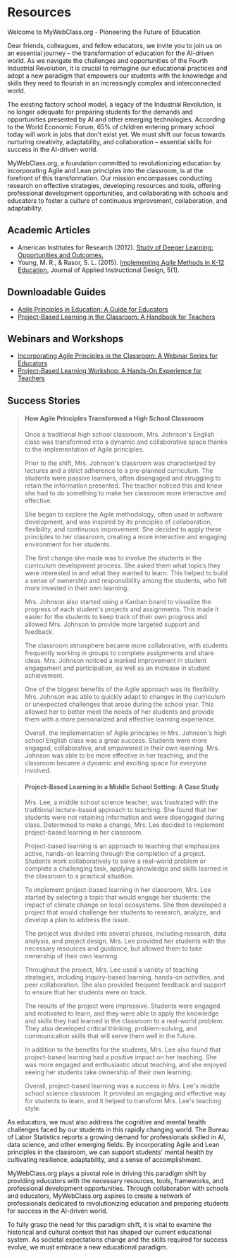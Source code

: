 # Resources

Welcome to MyWebClass.org - Pioneering the Future of Education

Dear friends, colleagues, and fellow educators, we invite you to join us on an essential journey – the transformation of education for the AI-driven world. As we navigate the challenges and opportunities of the Fourth Industrial Revolution, it is crucial to reimagine our educational practices and adopt a new paradigm that empowers our students with the knowledge and skills they need to flourish in an increasingly complex and interconnected world.

The existing factory school model, a legacy of the Industrial Revolution, is no longer adequate for preparing students for the demands and opportunities presented by AI and other emerging technologies. According to the World Economic Forum, 65% of children entering primary school today will work in jobs that don't exist yet. We must shift our focus towards nurturing creativity, adaptability, and collaboration – essential skills for success in the AI-driven world.

MyWebClass.org, a foundation committed to revolutionizing education by incorporating Agile and Lean principles into the classroom, is at the forefront of this transformation. Our mission encompasses conducting research on effective strategies, developing resources and tools, offering professional development opportunities, and collaborating with schools and educators to foster a culture of continuous improvement, collaboration, and adaptability.

## Academic Articles

- American Institutes for Research (2012). [Study of Deeper Learning: Opportunities and Outcomes.](https://www.air.org/resource/study-deeper-learning-opportunities-and-outcomes-2012) 
- Young, M. R., & Rasor, S. L. (2015). [Implementing Agile Methods in K-12 Education.](https://www.researchgate.net/publication/282687772_Implementing_Agile_Methods_in_K-12_Education) Journal of Applied Instructional Design, 5(1).

## Downloadable Guides

- [Agile Principles in Education: A Guide for Educators](https://www.scrumalliance.org/ScrumRedesignDEVSite/media/ScrumAllianceMedia/Certification/Guide_to_Agile_K-12_Education.pdf)
- [Project-Based Learning in the Classroom: A Handbook for Teachers](https://www.academia.edu/26896460/Problem_Based_Instruction_and_Web_2_0_Meeting_the_Needs_of_the_21_st_Century_Learner)

## Webinars and Workshops

- [Incorporating Agile Principles in the Classroom: A Webinar Series for Educators](https://resources.scrumalliance.org/Collection/agile-scrum-webinar-replays)
- [Project-Based Learning Workshop: A Hands-On Experience for Teachers](https://www.edutopia.org/project-based-learning-guide-activities)

## Success Stories

> #### How Agile Principles Transformed a High School Classroom
>
> Once a traditional high school classroom, Mrs. Johnson's English class was transformed into a dynamic and collaborative space thanks to the implementation of Agile principles.
>
> Prior to the shift, Mrs. Johnson's classroom was characterized by lectures and a strict adherence to a pre-planned curriculum. The students were passive learners, often disengaged and struggling to retain the information presented. The teacher noticed this and knew she had to do something to make her classroom more interactive and effective.
>
> She began to explore the Agile methodology, often used in software development, and was inspired by its principles of collaboration, flexibility, and continuous improvement. She decided to apply these principles to her classroom, creating a more interactive and engaging environment for her students.
>
> The first change she made was to involve the students in the curriculum development process. She asked them what topics they were interested in and what they wanted to learn. This helped to build a sense of ownership and responsibility among the students, who felt more invested in their own learning.
>
> Mrs. Johnson also started using a Kanban board to visualize the progress of each student's projects and assignments. This made it easier for the students to keep track of their own progress and allowed Mrs. Johnson to provide more targeted support and feedback.
>
> The classroom atmosphere became more collaborative, with students frequently working in groups to complete assignments and share ideas. Mrs. Johnson noticed a marked improvement in student engagement and participation, as well as an increase in student achievement.
>
> One of the biggest benefits of the Agile approach was its flexibility. Mrs. Johnson was able to quickly adapt to changes in the curriculum or unexpected challenges that arose during the school year. This allowed her to better meet the needs of her students and provide them with a more personalized and effective learning experience.
>
> Overall, the implementation of Agile principles in Mrs. Johnson's high school English class was a great success. Students were more engaged, collaborative, and empowered in their own learning. Mrs. Johnson was able to be more effective in her teaching, and the classroom became a dynamic and exciting space for everyone involved.

> #### Project-Based Learning in a Middle School Setting: A Case Study
>
> Mrs. Lee, a middle school science teacher, was frustrated with the traditional lecture-based approach to teaching. She found that her students were not retaining information and were disengaged during class. Determined to make a change, Mrs. Lee decided to implement project-based learning in her classroom.
>
> Project-based learning is an approach to teaching that emphasizes active, hands-on learning through the completion of a project. Students work collaboratively to solve a real-world problem or complete a challenging task, applying knowledge and skills learned in the classroom to a practical situation.
>
> To implement project-based learning in her classroom, Mrs. Lee started by selecting a topic that would engage her students: the impact of climate change on local ecosystems. She then developed a project that would challenge her students to research, analyze, and develop a plan to address the issue.
>
> The project was divided into several phases, including research, data analysis, and project design. Mrs. Lee provided her students with the necessary resources and guidance, but allowed them to take ownership of their own learning.
>
> Throughout the project, Mrs. Lee used a variety of teaching strategies, including inquiry-based learning, hands-on activities, and peer collaboration. She also provided frequent feedback and support to ensure that her students were on track.
>
> The results of the project were impressive. Students were engaged and motivated to learn, and they were able to apply the knowledge and skills they had learned in the classroom to a real-world problem. They also developed critical thinking, problem-solving, and communication skills that will serve them well in the future.
>
> In addition to the benefits for the students, Mrs. Lee also found that project-based learning had a positive impact on her teaching. She was more engaged and enthusiastic about teaching, and she enjoyed seeing her students take ownership of their own learning.
>
> Overall, project-based learning was a success in Mrs. Lee's middle school science classroom. It provided an engaging and effective way for students to learn, and it helped to transform Mrs. Lee's teaching style.


As educators, we must also address the cognitive and mental health challenges faced by our students in this rapidly changing world. The Bureau of Labor Statistics reports a growing demand for professionals skilled in AI, data science, and other emerging fields. By incorporating Agile and Lean principles in the classroom, we can support students' mental health by cultivating resilience, adaptability, and a sense of accomplishment.

MyWebClass.org plays a pivotal role in driving this paradigm shift by providing educators with the necessary resources, tools, frameworks, and professional development opportunities. Through collaboration with schools and educators, MyWebClass.org aspires to create a network of professionals dedicated to revolutionizing education and preparing students for success in the AI-driven world.

To fully grasp the need for this paradigm shift, it is vital to examine the historical and cultural context that has shaped our current educational system. As societal expectations change and the skills required for success evolve, we must embrace a new educational paradigm.

